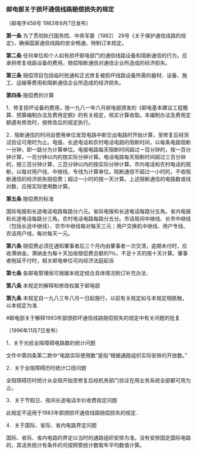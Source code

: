 ### 邮电部关于损坏通信线路赔偿损失的规定

（邮电字458号 1983年6月7日发布）

 **第一条** 为了贯彻执行国务院、中央军委〔1982〕 28号《关于保护通信线路的规定》，确保国家通信线路的安全畅通，特制订本规定。

**第二条** 任何单位和个人如有损坏邮电部门的通信线路设备和阻断通信的行为，应承担修复线路设备的费用，赔偿阻断通信对通信企业所造成的经济损失。

**第三条** 赔偿项目包括临时抢通和正式修复被损坏线路设备所需的器材、设备、施工、运输等费用和阻断通信企业所造成的经济损失。

**第四条**
赔偿费的计算

 1．修复损坏设备的费用，按一九八一年六月邮电部颁发的《邮电基本建设工程概算、预算编制办法及费用定额》的有关规定，核实计算收取。本编制办法及费用定额遇有修改时，按修改后的规定执行。

2．阻断通信的时间自使用单位发现电路中断交出电路时开始计算，至修复后经测试验证可用时为止。电报、长途电话和农村电话电路的阻断时间，以每条电路阻断一分钟，即一路分为计算单位。电报电路每天阻断时间超过一百分钟的，按一百分钟计算，一百分钟以内的按实际分钟计算。电话电路每天阻断时间超过三百分钟的，按三百分钟计算，三百分钟以内的按实际分钟计算。市内电话和农村电话的阻断，以每对用户线、中继线、专线为计算单位。阻断通信不超过一小时的，不收阻断通信的经济损失赔偿费；超过一小时的按一天计算。上述阻断通信的电路数或线对数，应按实际使用数计算。

**第五条**
赔偿费的标准

国际电报和长途电话电路每路分六元。省际电报和长途电话每路分五角。省内电报和长途电话每路分三角。农村电话电路每路分五分。市话局间中继线、长市中继线（包括长途中继线）、农市中继线每对每天三元；用户交换机中继线、用户专线、农话用户线，每对每天一元。  


**第六条**
赔偿费必须在通知肇事者后三个月内由肇事者一次交清，逾期未付时，应收滞纳金。滞纳金为每十天加收赔偿费总额的1％，不足十天的按十天计算。肇事者拖延不付时，相关邮电单位可向经济法庭起诉

**第七条**
各邮电管理局可根据本规定结合具体情况制订补充办法．

**第八条**
本规定的解释和修改权属于邮电部

**第九条**
本规定自一九八三年八月一日起施行，以前有关规定如与本规定相抵触，以本规定为准.



#邮电部关于解释1983年部颁损坏通信线路赔偿损失的规定中有关问题的批复

（1996年11月7日发布）

1．关于光缆全阻障碍电路数的统计问题

文件中第四条第二款中“电路实际使用数”是指“根据通路组织实际安排的开放数。”

2．关于全阻障碍历时统计口径问题

全阻障碍历时统计从全阻开始至修复后经机务部门验证在用业务系统全部都可用为止。

3．关于节假日、夜间长途电话半价收费规定问题

此规定不适用于1983年部颁损坏通信线路赔偿损失的规定．

4．关于国际、省际、省内电路界定问题

国际、省际、省内电路的界定以当时的通路组织安排为准。没有安排固定国际电路的，其话务统计有条件的司按网管统计数取年平均数值计算。
